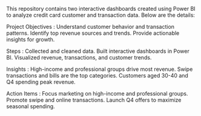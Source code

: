 This repository contains two interactive dashboards created using Power BI to analyze credit card customer and transaction data. Below are the details:

Project Objectives :
  Understand customer behavior and transaction patterns.
  Identify top revenue sources and trends.
  Provide actionable insights for growth.

Steps :
  Collected and cleaned data.
  Built interactive dashboards in Power BI.
  Visualized revenue, transactions, and customer trends.

Insights :
  High-income and professional groups drive most revenue.
  Swipe transactions and bills are the top categories.
  Customers aged 30-40 and Q4 spending peak revenue.

Action Items :
  Focus marketing on high-income and professional groups.
  Promote swipe and online transactions.
  Launch Q4 offers to maximize seasonal spending.

